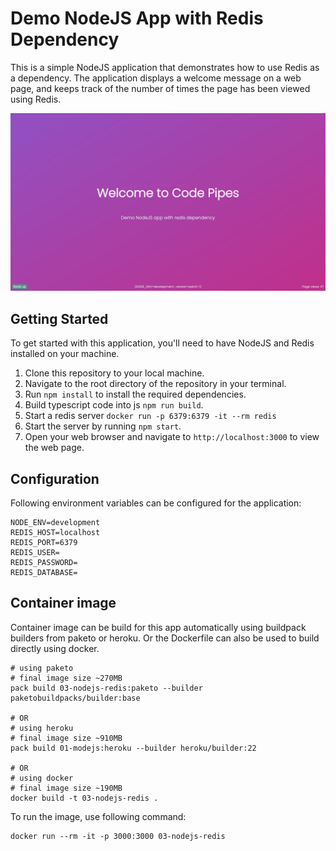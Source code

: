 # Demo NodeJS App with Redis Dependency

This is a simple NodeJS application that demonstrates how to use Redis as a dependency. The application displays a welcome message on a web page, and keeps track of the number of times the page has been viewed using Redis.

![Screenshot of Code Pipes Demo App](./screenshot.jpg)

## Getting Started

To get started with this application, you'll need to have NodeJS and Redis installed on your machine.

1. Clone this repository to your local machine.
1. Navigate to the root directory of the repository in your terminal.
1. Run `npm install` to install the required dependencies.
1. Build typescript code into js `npm run build`.
1. Start a redis server `docker run -p 6379:6379 -it --rm redis`
1. Start the server by running `npm start`.
1. Open your web browser and navigate to `http://localhost:3000` to view the web page.

## Configuration

Following environment variables can be configured for the application:

```
NODE_ENV=development
REDIS_HOST=localhost
REDIS_PORT=6379
REDIS_USER=
REDIS_PASSWORD=
REDIS_DATABASE=
```

## Container image

Container image can be build for this app automatically using buildpack builders from paketo or heroku. Or the Dockerfile can also be used to build directly using docker.

```
# using paketo
# final image size ~270MB
pack build 03-nodejs-redis:paketo --builder paketobuildpacks/builder:base

# OR
# using heroku
# final image size ~910MB
pack build 01-modejs:heroku --builder heroku/builder:22

# OR
# using docker
# final image size ~190MB
docker build -t 03-nodejs-redis .
```

To run the image, use following command:
```
docker run --rm -it -p 3000:3000 03-nodejs-redis
```
